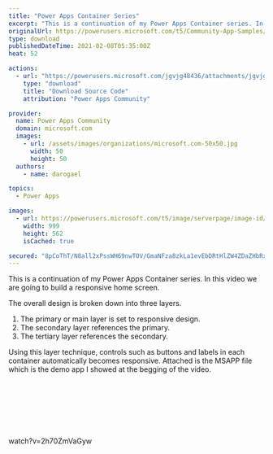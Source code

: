 ```yaml
---
title: "Power Apps Container Series"
excerpt: "This is a continuation of my Power Apps Container series. In this video we are going to build a responsive home screen. The overall design is broken"
originalUrl: https://powerusers.microsoft.com/t5/Community-App-Samples/Power-Apps-Container-Series/td-p/820339
type: download
publishedDateTime: 2021-02-08T05:35:00Z
heat: 52

actions:
  - url: "https://powerusers.microsoft.com/jgvjg48436/attachments/jgvjg48436/AppFeedbackGallery/743/1/Power%20Apps%20Container%20Series%20-%20Part%203.msapp"
    type: "download"
    title: "Download Source Code"
    attribution: "Power Apps Community"

provider:
  name: Power Apps Community
  domain: microsoft.com
  images:
    - url: /assets/images/organizations/microsoft.com-50x50.jpg
      width: 50
      height: 50
  authors:
    - name: darogael

topics:
  - Power Apps

images:
  - url: https://powerusers.microsoft.com/t5/image/serverpage/image-id/221935i09493FA62A17CEBB/image-size/large?v=v2&px=999
    width: 999
    height: 562
    isCached: true

secured: "8pCoThT/N8all2xPssWH69nwTOV/GmaNFza8zkLa1evEbDRtHlZW4ZDaZHbRx29bfmepw/hJX9KiNC+rahFvQRZrgHrzsqrzdwV0vw3oBVIwpxqKQDZIUsdcqPBEV1ERuAarm65KV3szOY/b9XZQo3q5s+oZOWEMfwSriZz7SFLcaYjAUM7tZ9a9pbxetr5Y0jP2M9xR7Jd8PiGjogvQHlLrbB1n1HpaP9dqdZOjtl9Vj98wKPwxp7FKB3NMPXrLUujT3bhSH4N4CaFWnmoDcNH0s8/Pd0zALfTQBq/t4+1tPDJwBZgOO9L60lIHHdBGD1K/+7Y0CUsBynVfcc3XMiAI7P9cheqW+r81f4Bhck2YYCHuZYHvTtRSEDyP17YIjnAIDrX/APBS5s2MAROaPA==;LakFyQTf8kfDX+GMnnri5Q=="
---
```

<p>This is a continuation of my Power Apps Container series. In this video we are going to build a responsive home screen.</p><p>The overall design is broken down into three layers.</p><ol><li><span>The primary or main layer is set to responsive design.</span></li><li><span>The secondary layer references the primary.</span></li><li><span>The tertiary layer references the secondary.</span></li></ol><p>Using this layer technique, controls such as buttons and labels in each container automatically becomes responsive. Attached is the MSAPP file which is the demo app I showed at the begging of the video.<br><br></p><p>&nbsp;</p><p>&nbsp;</p><p>&nbsp;</p><p><span class="videoUrl hidden">watch?v=2h70ZmVaGyw</span></p>

